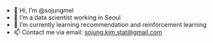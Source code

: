 - 👋 Hi, I’m @sojungmel
- 👀 I’m a data scientist working in Seoul
- 🌱 I’m currently learning recommendation and reinforcement learning
- 📫 Contact me via email: sojung.kim.stat@gmail.com

<!---
sojungmel/sojungmel is a ✨ special ✨ repository because its `README.md` (this file) appears on your GitHub profile.
You can click the Preview link to take a look at your changes.
--->
